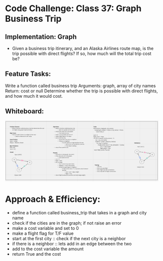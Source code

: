 # Code Challenge: Class 37: Graph Business Trip

## Implementation: Graph
- Given a business trip itinerary, and an Alaska Airlines route map, is the trip possible with direct flights? If so, how much will the total trip cost be?

## Feature Tasks:
Write a function called business trip
Arguments: graph, array of city names
Return: cost or null
Determine whether the trip is possible with direct flights, and how much it would cost.

## Whiteboard:
 ![Whiteboard](whiteboard_bt.png)

# Approach & Efficiency:
- define a function called business_trip that takes in a graph and city name
- check if the cities are in the graph; if not raise an error
- make a cost variable and set to 0
- make a flight flag for T/F value
- start at the first city :: check if the next city is a neighbor
- if there is a neighbor :: lets add in an edge between the two
- add to the cost variable the amount
- return True and the cost
